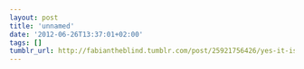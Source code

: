 ```yaml
---
layout: post
title: 'unnamed'
date: '2012-06-26T13:37:01+02:00'
tags: []
tumblr_url: http://fabiantheblind.tumblr.com/post/25921756426/yes-it-is
---
```

